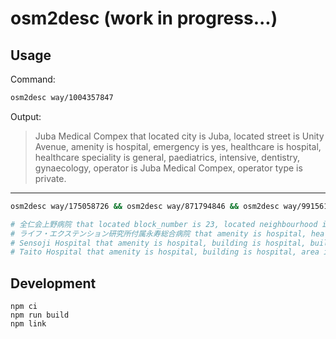 # osm2desc (work in progress...)

## Usage

Command:

```bash
osm2desc way/1004357847
```

Output:

> Juba Medical Compex that located city is Juba, located street is Unity Avenue, amenity is hospital, emergency is yes, healthcare is hospital, healthcare speciality is general, paediatrics, intensive, dentistry, gynaecology, operator is Juba Medical Compex, operator type is private.

---

```bash
osm2desc way/175058726 && osm2desc way/871794846 && osm2desc way/99156121 && osm2desc way/230478092

# 全仁会上野病院 that located block_number is 23, located neighbourhood is 3丁目, located quarter is 東上野, amenity is hospital, building is hospital, building levels is 5, healthcare is hospital, area is 345.32 square metres.
# ライフ・エクステンション研究所付属永寿総合病院 that amenity is hospital, healthcare is hospital, area is 3864.27 square metres.
# Sensoji Hospital that amenity is hospital, building is hospital, building levels is 4, healthcare is hospital, area is 1577.59 square metres.
# Taito Hospital that amenity is hospital, building is hospital, area is 2380.02 square metres.
```

## Development

```
npm ci
npm run build
npm link
```
